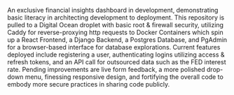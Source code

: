 An exclusive financial insights dashboard in development, demonstrating basic literacy in architecting development to deployment. This repository is pulled to a Digital Ocean droplet with basic root & firewall security, utilizing Caddy for reverse-proxying http requests to Docker Containers which spin up a React Frontend, a Django Backend, a Postgres Database, and PgAdmin for a browser-based interface for database explorations. Current features deployed include registering a user, authenticating logins utilizing access & refresh tokens, and an API call for outsourced data such as the FED interest rate. Pending improvements are live form feedback, a more polished drop-down menu, finessing responsive design, and fortifying the overall code to embody more secure practices in sharing code publicly. 
